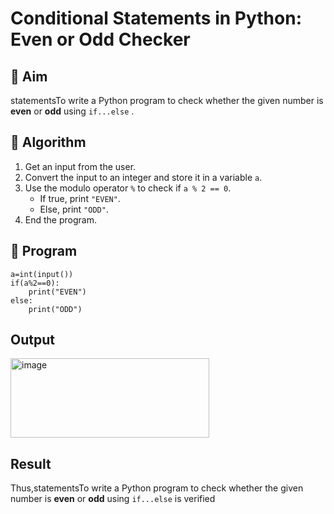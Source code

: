 # Conditional Statements in Python: Even or Odd Checker

## 🎯 Aim
statementsTo write a Python program to check whether the given number is **even** or **odd** using `if...else` .

## 🧠 Algorithm
1. Get an input from the user.
2. Convert the input to an integer and store it in a variable `a`.
3. Use the modulo operator `%` to check if `a % 2 == 0`.
   - If true, print `"EVEN"`.
   - Else, print `"ODD"`.
4. End the program.

## 🧾 Program
```
a=int(input())
if(a%2==0):
    print("EVEN")
else:
    print("ODD")
```

## Output

<img width="318" height="127" alt="image" src="https://github.com/user-attachments/assets/a1cb9594-d85e-400a-b72c-dbb3e8a953db" />


## Result
Thus,statementsTo write a Python program to check whether the given number is **even** or **odd** using `if...else` is verified
